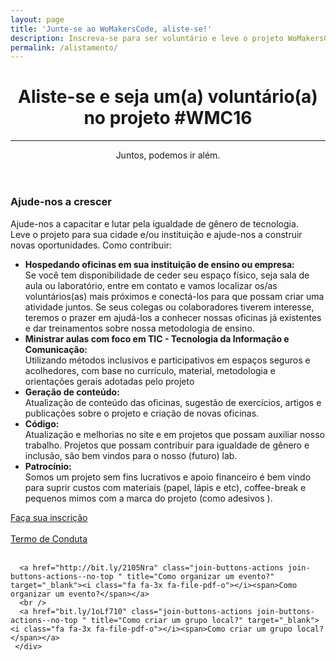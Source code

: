 ```yaml
---
layout: page
title: 'Junte-se ao WoMakersCode, aliste-se!'
description: Inscreva-se para ser voluntário e leve o projeto WoMakersCode para sua cidade.
permalink: /alistamento/
---
```


<header class="conceptual conceptual--schedule">
  <div class="header-content">
    <div class="header-content-inner">
      <h1>Aliste-se e seja um(a) voluntário(a) no projeto #WMC16</h1>
      <hr>
      <p>Juntos, podemos ir além.</p>
    </div>
  </div>
</header>

<section class="container">
   <div class="row">
     <div class="col-lg-8">
       <h3 class="join-heading-subtitle">Ajude-nos a crescer</h3>
       <p>Ajude-nos a capacitar e lutar pela igualdade de gênero de tecnologia.
        <br /> Leve o projeto para sua cidade e/ou instituição e ajude-nos a construir novas oportunidades. Como contribuir:</p>
       <ul class="list-styled-one">
         <li><i class="fa fa-check fa-2"></i><strong>Hospedando oficinas em sua instituição de ensino ou empresa:</strong><br />
          Se você tem disponibilidade de ceder seu espaço físico, seja sala de aula ou laboratório,
          entre em contato e vamos localizar os/as voluntários(as) mais próximos e conectá-los para que possam criar uma atividade juntos. Se seus colegas ou colaboradores tiverem interesse, teremos o prazer em ajudá-los a conhecer nossas oficinas já existentes e dar treinamentos sobre nossa metodologia de ensino.</li>
         <li><i class="fa fa-check fa-2"></i><strong>Ministrar aulas com foco em TIC - Tecnologia da Informação e Comunicação:</strong><br /> Utilizando métodos inclusivos e participativos em espaços seguros e acolhedores, com base no currículo, material, metodologia e orientações gerais adotadas pelo projeto</li>
         <li><i class="fa fa-check fa-2"></i><strong>Geração de conteúdo:</strong><br/>Atualização de conteúdo das oficinas, sugestão de exercícios, artigos e publicações sobre o projeto e criação de novas oficinas.</li>
         <li><i class="fa fa-check fa-2"></i><strong>Código:</strong><br/>Atualização e melhorias no site e em projetos que possam auxiliar nosso trabalho. Projetos que possam contribuir para igualdade de gênero e inclusão, são bem vindos para o nosso (futuro) lab.</li>
         <li><i class="fa fa-check fa-2"></i><strong>Patrocínio:</strong><br/> Somos um projeto sem fins lucrativos e apoio financeiro é bem vindo para suprir custos com materiais (papel, lápis e etc), coffee-break e pequenos mimos com a marca do projeto (como adesivos <i class="fa fa-heart"></i>).</li>
       </ul>
     </div>
     <div class="col-lg-3 col-lg-offset-1">
      <a href="http://goo.gl/forms/smwvJwcvDj" class="join-buttons-actions" title="Faça sua inscrição"><i class="fa fa-3x fa-book"></i><span>Faça sua inscrição</span></a><br/></br>
      <a href="{{ "/codigo-conduta" | prepend: site.baseurl }}" class="join-buttons-actions" title="Termo de Conduta"><i class="fa fa-3x fa-certificate"></i><span>Termo de Conduta</span></a><br/></br>

      <a href="http://bit.ly/2105Nra" class="join-buttons-actions join-buttons-actions--no-top " title="Como organizar um evento?" target="_blank"><i class="fa fa-3x fa-file-pdf-o"></i><span>Como organizar um evento?</span></a>
      <br />
      <a href="bit.ly/1oLf710" class="join-buttons-actions join-buttons-actions--no-top " title="Como criar um grupo local?" target="_blank"><i class="fa fa-3x fa-file-pdf-o"></i><span>Como criar um grupo local?</span></a>
     </div>
   </div>
</section>

